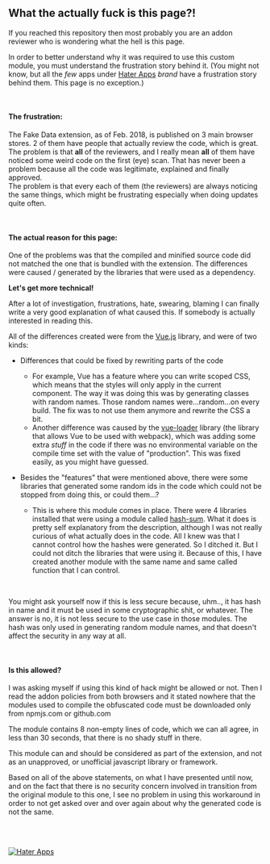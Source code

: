 ## What the actually fuck is this page?!

If you reached this repository then most probably you are an addon reviewer who is wondering what the hell is this page.

In order to better understand why it was required to use this custom module, you must understand the frustration story behind it. (You might not know, but all the *few* apps under [Hater Apps](https://www.haterapps.com) *brand* have a frustration story behind them. This page is no exception.)

<br />

#### The frustration:

The Fake Data extension, as of Feb. 2018, is published on 3 main browser stores. 2 of them have people that actually review the code, which is great. The problem is that **all** of the reviewers, and I really mean **all** of them have noticed some weird code on the first (eye) scan. That has never been a problem because all the code was legitimate, explained and finally approved.<br />
The problem is that every each of them (the reviewers) are always noticing the same things, which might be frustrating especially when doing updates quite often.

<br />

#### The actual reason for this page:

One of the problems was that the compiled and minified source code did not matched the one that is bundled with the extension. The differences were caused / generated by the libraries that were used as a dependency.


**Let's get more technical!**

After a lot of investigation, frustrations, hate, swearing, blaming I can finally write a very good explanation of what caused this. If somebody is actually interested in reading this.

All of the differences created were from the [Vue.js](https://vuejs.org/) library, and were of two kinds:
* Differences that could be fixed by rewriting parts of the code
	* For example, Vue has a feature where you can write scoped CSS, which means that the styles will only apply in the current component. The way it was doing this was by generating classes with random names. Those random names were...random...on every build. The fix was to not use them anymore and rewrite the CSS a bit.
	* Another difference was caused by the [vue-loader](https://vue-loader.vuejs.org/en/) library (the library that allows Vue to be used with webpack), which was adding some extra *stuff* in the code if there was no environmental variable on the compile time set with the value of "production". This was fixed easily, as you might have guessed.
	
* Besides the "features" that were mentioned above, there were some libraries that generated some random ids in the code which could not be stopped from doing this, or could them...?
	* This is where this module comes in place. There were 4 libraries installed that were using a module called [hash-sum](https://www.npmjs.com/package/hash-sum). What it does is pretty self explanatory from the description, although I was not really curious of what actually does in the code. All I knew was that I cannot control how the hashes were generated. So I ditched it. But I could not ditch the libraries that were using it.
	Because of this, I have created another module with the same name and same called function that I can control.
	
<br />

You might ask yourself now if this is less secure because, uhm.., it has hash in name and it must be used in some cryptographic shit, or whatever. The answer is no, it is not less secure to the use case in those modules. The hash was only used in generating random module names, and that doesn't affect the security in any way at all.


<br />

#### Is this allowed?

I was asking myself if using this kind of hack might be allowed or not. Then I read the addon policies from both browsers and it stated nowhere that the modules used to compile the obfuscated code must be downloaded only from npmjs.com or github.com

The module contains 8 non-empty lines of code, which we can all agree, in less than 30 seconds, that there is no shady stuff in there.

This module can and should be considered as part of the extension, and not as an unapproved, or unofficial javascript library or framework.

Based on all of the above statements, on what I have presented until now, and on the fact that there is no security concern involved in transition from the original module to this one, I see no problem in using this workaround in order to not get asked over and over again about why the generated code is not the same.

<br />
<br />

[![Hater Apps](https://www.haterapps.com/assets/logo_text_black_bg.png)](https://www.haterapps.com)